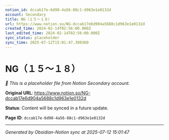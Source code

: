 ```yaml
---
notion_id: dccab17e-6d90-4a56-88c1-d963e1e0132d
account: Secondary
title: NG（１５〜１８）
url: https://www.notion.so/NG-dccab17e6d904a5688c1d963e1e0132d
created_time: 2024-02-14T02:56:00.000Z
last_edited_time: 2024-02-14T02:56:00.000Z
sync_status: placeholder
sync_time: 2025-07-12T15:01:47.399360
---
```


# NG（１５〜１８）

*🔄 This is a placeholder file from Notion Secondary account.*

**Original URL**: https://www.notion.so/NG-dccab17e6d904a5688c1d963e1e0132d

**Status**: Content will be synced in a future update.

**Page ID**: `dccab17e-6d90-4a56-88c1-d963e1e0132d`

---

*Generated by Obsidian-Notion sync at 2025-07-12 15:01:47*
